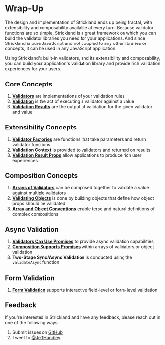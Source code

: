 # Wrap-Up

The design and implementation of Strickland ends up being fractal, with extensibility and composability available at every turn. Because validator functions are so simple, Strickland is a great framework on which you can build the validator libraries you need for your applications. And since Strickland is pure JavaScript and not coupled to any other libraries or concepts, it can be used in any JavaScript application.

Using Strickland's built-in validators, and its extensibility and composability, you can build your application's validation library and provide rich validation experiences for your users.

## Core Concepts

1. **[Validators](/docs/Introduction/Validators.md)** are implementations of your validation rules
1. **[Validation](/docs/Introduction/Validation.md)** is the act of executing a validator against a value
1. **[Validation Results](/docs/Introduction/ValidationResults.md)** are the output of validation for the given validator and value

## Extensibility Concepts

1. **[Validator Factories](/docs/Extensibility/ValidatorFactories.md)** are functions that take parameters and return validator functions
1. **[Validation Context](/docs/Extensibility/ValidationContext.md)** is provided to validators and returned on results
1. **[Validation Result Props](/docs/Extensibility/ValidationResultProps.md)** allow applications to produce rich user experiences

## Composition Concepts

1. **[Arrays of Validators](/docs/Composition/ArraysOfValidators.md)** can be composed together to validate a value against multiple validators
1. **[Validating Objects](/docs/Composition/ValidatingObjects.md)** is done by building objects that define how object props should be validated
1. **[Array and Object Conventions](/docs/Composition/Conventions.md)** enable terse and natural definitions of complex compositions

## Async Validation

1. **[Validators Can Use Promises](/docs/Async/README.md)** to provide async validation capabilities
1. **[Composition Supports Promises](/docs/Async/ValidatorArraysAndObjects.md)** within arrays of validators or object validation
1. **[Two-Stage Sync/Async Validation](/docs/Async/TwoStageValidation.md)** is conducted using the `validateAsync` function

## Form Validation

1. **[Form Validation](/docs/Forms/README.md)** supports interactive field-level or form-level validation

## Feedback

If you're interested in Strickland and have any feedback, please reach out in one of the following ways:

1. Submit issues on [GitHub](https://github.com/jeffhandley/strickland/issues)
1. Tweet to [@JeffHandley](https://twitter.com/JeffHandley)
